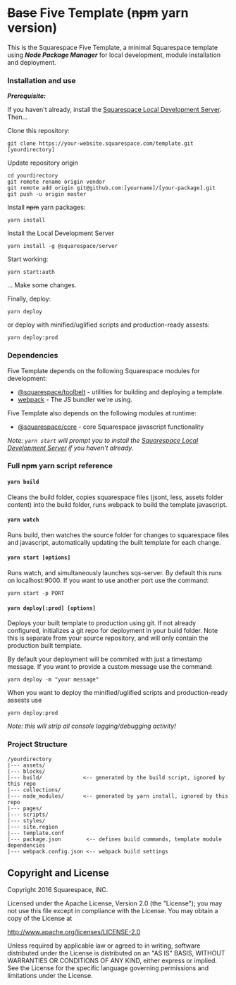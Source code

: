 # ~~Base~~ Five Template (~~npm~~ yarn version)

This is the Squarespace Five Template, a minimal Squarespace template using **_Node Package Manager_** for local development, module installation and deployment.

### Installation and use

***Prerequisite:***

If you haven't already, install the [Squarespace Local Development Server](http://developers.squarespace.com/local-development). Then...

Clone this repository:

```
git clone https://your-website.squarespace.com/template.git [yourdirectory]
```

Update repository origin

```
cd yourdirectory
git remote rename origin vendor
git remote add origin git@github.com:[yourname]/[your-package].git
git push -u origin master
```

Install ~~npm~~ yarn packages:

```
yarn install
```

Install the Local Development Server

```
yarn install -g @squarespace/server
```

Start working:

```
yarn start:auth
```

... Make some changes.

Finally, deploy:

```
yarn deploy
```

or deploy with minified/uglified scripts and production-ready assests:

```
yarn deploy:prod
```

### Dependencies

Five Template depends on the following Squarespace modules for development:

* [@squarespace/toolbelt](https://github.com/Squarespace/squarespace-toolbelt) - utilities for building and deploying a template.
* [webpack](https://webpack.github.io/) - The JS bundler we're using.

Five Template also depends on the following modules at runtime:

* [@squarespace/core](https://github.com/Squarespace/squarespace-core) - core Squarespace javascript functionality

*Note: `yarn start` will prompt you to install the [Squarespace Local Development Server](https://developers.squarespace.com/local-development) if you haven't already.*


### Full ~~npm~~ yarn script reference


#### `yarn build`

Cleans the build folder, copies squarespace files (jsont, less, assets folder content) into the build folder, runs webpack to build the template javascript.

#### `yarn watch`

Runs build, then watches the source folder for changes to squarespace files and javascript, automatically updating the built template for each change.

#### `yarn start [options]`

Runs watch, and simultaneously launches sqs-server. By default this runs on localhost:9000. If you want to use another port use the command:

```
yarn start -p PORT
```

#### `yarn deploy[:prod] [options]`

Deploys your built template to production using git. If not already configured, initializes a git repo for deployment in your build folder. Note this is separate from your source repository, and will only contain the production built template.

By default your deployment will be commited with just a timestamp message. If you want to provide a custom message use the command:

```
yarn deploy -m "your message"
```

When you want to deploy the minified/uglified scripts and production-ready assests use

```
yarn deploy:prod
```

*Note: this will strip all console logging/debugging activity!*

### Project Structure

    /yourdirectory
    |--- assets/
    |--- blocks/
    |--- build/             <-- generated by the build script, ignored by this repo
    |--- collections/
    |--- node_modules/      <-- generated by yarn install, ignored by this repo
    |--- pages/
    |--- scripts/
    |--- styles/
    |--- site.region
    |--- template.conf
    |--- package.json        <-- defines build commands, template module dependencies
    |--- webpack.config.json <-- webpack build settings

## Copyright and License

Copyright 2016 Squarespace, INC.

Licensed under the Apache License, Version 2.0 (the "License");
you may not use this file except in compliance with the License.
You may obtain a copy of the License at

   http://www.apache.org/licenses/LICENSE-2.0

Unless required by applicable law or agreed to in writing, software
distributed under the License is distributed on an "AS IS" BASIS,
WITHOUT WARRANTIES OR CONDITIONS OF ANY KIND, either express or implied.
See the License for the specific language governing permissions and
limitations under the License.
